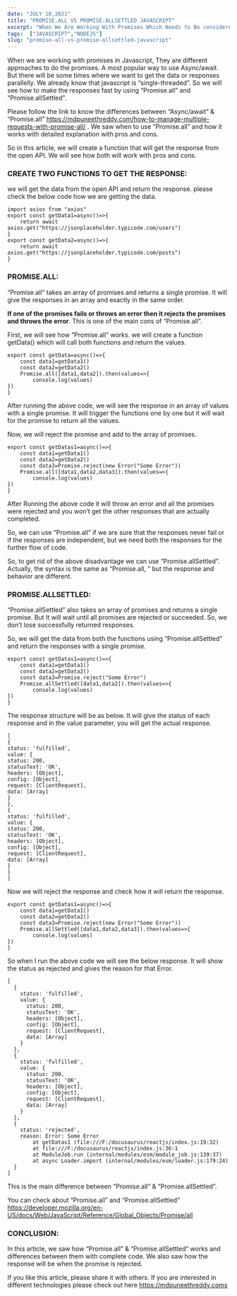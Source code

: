 ```yaml
---
date: "JULY 10,2021"
title: "PROMISE.ALL VS PROMISE.ALLSETTLED JAVASCRIPT"
excerpt: "When We Are Working With Promises Which Needs to Be considered between Promise.all & Promise.allSettled With Pros & Cons."
tags:  ["JAVASCRIPT","NODEJS"]
slug: "promise-all-vs-promise-allsettled-javascript"
---
```

When we are working with promises in Javascript, They are different approaches to do the promises. A most popular way to use Async/await. But there will be some times where we want to get the data or responses parallelly. We already know that javascript is “single-threaded”. So we will see how to make the responses fast by using “Promise.all” and “Promise.allSettled”.

Please follow the link to know the differences between “Async/await” & “Promise.all” <a style="color: blue" href="https://mdpuneethreddy.com/how-to-manage-multiple-requests-with-promise-all/">https://mdpuneethreddy.com/how-to-manage-multiple-requests-with-promise-all/</a>
 . We saw when to use “Promise.all” and how it works with detailed explanation with pros and cons.

So in this article, we will create a function that will get the response from the open API. We will see how both will work with pros and cons.

### CREATE TWO FUNCTIONS TO GET THE RESPONSE:

we will get the data from the open API and return the response. please check the below code how we are getting the data.

```
import axios from "axios"
export const getData1=async()=>{
    return await axios.get("https://jsonplaceholder.typicode.com/users")
}
export const getData2=async()=>{
    return await axios.get("https://jsonplaceholder.typicode.com/posts")
}
```
### PROMISE.ALL:
“Promise.all” takes an array of promises and returns a single promise. It will give the responses in an array and exactly in the same order.

**If one of the promises fails or throws an error then it rejects the promises and throws the error**. This is one of the main cons of “Promise.all”.

First, we will see how “Promise.all” works. we will create a function getData() which will call both functions and return the values.
```
export const getData=async()=>{
    const data1=getData1()
    const data2=getData2()
    Promise.all([data1,data2]).then(values=>{
        console.log(values)
})
}
```
After running the above code, we will see the response in an array of values with a single promise. It will trigger the functions one by one but it will wait for the promise to return all the values.

Now, we will reject the promise and add to the array of promises.
```
export const getDatas1=async()=>{
    const data1=getData1()
    const data2=getData2()
    const data3=Promise.reject(new Error("Some Error"))
    Promise.all([data1,data2,data3]).then(values=>{
        console.log(values)
})
}
```
After Running the above code it will throw an error and all the promises were rejected and you won’t get the other responses that are actually completed.

So, we can use “Promise.all” if we are sure that the responses never fail or if the responses are independent, but we need both the responses for the further flow of code.

So, to get rid of the above disadvantage we can use “Promise.allSettled”. Actually, the syntax is the same as “Promise.all, ” but the response and behavior are different.

### PROMISE.ALLSETTLED:
“Promise.allSettled” also takes an array of promises and returns a single promise. But It will wait until all promises are rejected or succeeded. So, we don’t lose successfully returned responses.

So, we will get the data from both the functions using “Promise.allSettled” and return the responses with a single promise.

```
export const getDatas1=async()=>{
    const data1=getData1()
    const data2=getData2()
    const data3=Promise.reject("Some Error")
    Promise.allSettled([data1,data2]).then(values=>{
        console.log(values)
})
}
```
The response structure will be as below. It will give the status of each response and in the value parameter, you will get the actual response.
```
[
{
status: 'fulfilled',
value: {
status: 200,
statusText: 'OK',
headers: [Object],
config: [Object],
request: [ClientRequest],
data: [Array]
}
},
{
status: 'fulfilled',
value: {
status: 200,
statusText: 'OK',
headers: [Object],
config: [Object],
request: [ClientRequest],
data: [Array]
}
}
]
```
Now we will reject the response and check how it will return the response.
```
export const getDatas1=async()=>{
    const data1=getData1()
    const data2=getData2()
    const data3=Promise.reject(new Error("Some Error"))
    Promise.allSettled([data1,data2,data3]).then(values=>{
        console.log(values)
})
}
```
So when I run the above code we will see the below response. It will show the status as rejected and gives the reason for that Error.
```
[
  {
    status: 'fulfilled',
    value: {
      status: 200,
      statusText: 'OK',
      headers: [Object],
      config: [Object],
      request: [ClientRequest],
      data: [Array]
    }
  },
  {
    status: 'fulfilled',
    value: {
      status: 200,
      statusText: 'OK',
      headers: [Object],
      config: [Object],
      request: [ClientRequest],
      data: [Array]
    }
  },
  {
    status: 'rejected',
    reason: Error: Some Error
        at getDatas1 (file:///F:/docusaurus/reactjs/index.js:19:32)
        at file:///F:/docusaurus/reactjs/index.js:36:1
        at ModuleJob.run (internal/modules/esm/module_job.js:139:37)
        at async Loader.import (internal/modules/esm/loader.js:179:24)
  }
]
```
This is the main difference between “Promise.all” & “Promise.allSettled”.

You can check about “Promise.all” and “Promise.allSettled”
<a style="color: blue" href="https://developer.mozilla.org/en-US/docs/Web/JavaScript/Reference/Global_Objects/Promise/all" target="_blank">https://developer.mozilla.org/en-US/docs/Web/JavaScript/Reference/Global_Objects/Promise/all</a>


### CONCLUSION:
In this article, we saw how “Promise.all” & “Promise.allSettled” works and differences between them with complete code. We also saw how the response will be when the promise is rejected.

If you like this article, please share it with others. If you are interested in different technologies please check out here
<a style="color: blue" href="https://mdpuneethreddy.com">https://mdpuneethreddy.coms</a>

